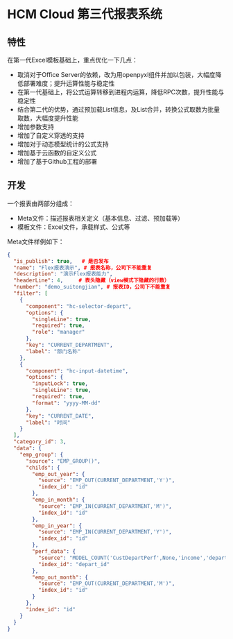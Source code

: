 HCM Cloud 第三代报表系统
======
特性
------
在第一代Excel模板基础上，重点优化一下几点：
* 取消对于Office Server的依赖，改为用openpyxl组件并加以包装，大幅度降低部署难度；提升运算性能与稳定性
* 在第一代基础上，将公式运算转移到进程内运算，降低RPC次数，提升性能与稳定性
* 结合第二代的优势，通过预加载List信息，及List合并，转换公式取数为批量取数，大幅度提升性能
* 增加参数支持
* 增加了自定义穿透的支持
* 增加对于动态模型统计的公式支持
* 增加基于云函数的自定义公式
* 增加了基于Github工程的部署

开发
------
一个报表由两部分组成：
* Meta文件：描述报表相关定义（基本信息、过滤、预加载等）
* 模板文件：Excel文件，承载样式、公式等

Meta文件样例如下：
```json
{
  "is_publish": true,   # 是否发布
  "name": "Flex报表演示", # 报表名称，公司下不能重复
  "description": "演示Flex报表能力",
  "headerLine": 4,     # 表头隐藏（view模式下隐藏的行数）
  "number": "demo_suitongjian", # 报表ID，公司下不能重复
  "filter": [
    {
      "component": "hc-selector-depart",
      "options": {
        "singleLine": true,
        "required": true,
        "role": "manager"
      },
      "key": "CURRENT_DEPARTMENT",
      "label": "部门名称"
    },
    {
      "component": "hc-input-datetime",
      "options": {
        "inputLock": true,
        "singleLine": true,
        "required": true,
        "format": "yyyy-MM-dd"
      },
      "key": "CURRENT_DATE",
      "label": "时间"
    }
  ],
  "category_id": 3,
  "data": {
    "emp_group": {
      "source": "EMP_GROUP()",
      "childs": {
        "emp_out_year": {
          "source": "EMP_OUT(CURRENT_DEPARTMENT,'Y')",
          "index_id": "id"
        },
        "emp_in_month": {
          "source": "EMP_IN(CURRENT_DEPARTMENT,'M')",
          "index_id": "id"
        },
        "emp_in_year": {
          "source": "EMP_IN(CURRENT_DEPARTMENT,'Y')",
          "index_id": "id"
        },
        "perf_data": {
          "source": "MODEL_COUNT('CustDepartPerf',None,'income','depart_id','month:2018-12')",
          "index_id": "depart_id"
        },
        "emp_out_month": {
          "source": "EMP_OUT(CURRENT_DEPARTMENT,'M')",
          "index_id": "id"
        }
      },
      "index_id": "id"
    }
  }
}


```


